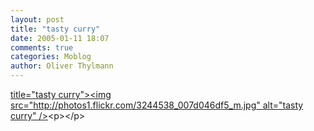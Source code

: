 ```yaml
---
layout: post
title: "tasty curry"
date: 2005-01-11 18:07
comments: true
categories: Moblog
author: Oliver Thylmann
---
```



[ title=&quot;tasty curry&quot;&gt;&lt;img src=&quot;http://photos1.flickr.com/3244538_007d046df5_m.jpg&quot; alt=&quot;tasty curry&quot; /&gt;](http://www.flickr.com/photos/oliver/3244538/)&lt;p&gt;&lt;/p&gt;


